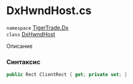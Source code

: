 
# DxHwndHost.cs
`namespace` [TigerTrade.Dx](../TigerTrade.Dx.md)  
    `class` [DxHwndHost](../../DxHwndHost.cs.md)

Описание

### Синтаксис
```csharp
public Rect ClientRect { get; private set; }
```
